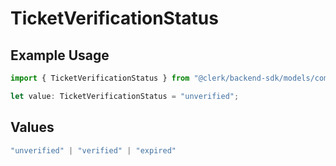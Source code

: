 # TicketVerificationStatus

## Example Usage

```typescript
import { TicketVerificationStatus } from "@clerk/backend-sdk/models/components";

let value: TicketVerificationStatus = "unverified";
```

## Values

```typescript
"unverified" | "verified" | "expired"
```